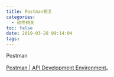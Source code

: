 ```yaml
---
title: Postman相关
categories:
  - 软件相关
toc: false
date: 2019-03-28 09:14:04
tags:
---
```

Postman
<!-- more -->
[Postman | API Development Environment](https://www.getpostman.com/)。  
